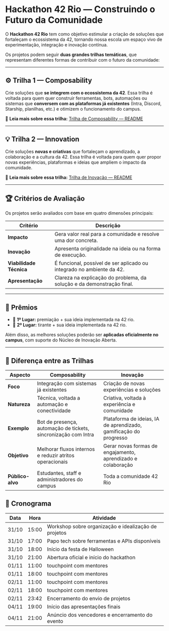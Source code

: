 # Hackathon 42 Rio — Construindo o Futuro da Comunidade

O **Hackathon 42 Rio** tem como objetivo estimular a criação de soluções que fortaleçam o ecossistema da 42, tornando nossa escola um espaço vivo de experimentação, integração e inovação contínua.

Os projetos podem seguir **duas grandes trilhas temáticas**, que representam diferentes formas de contribuir com o futuro da comunidade:

---

## ⚙️ Trilha 1 — Composability

Crie soluções que **se integrem com o ecossistema da 42**.
Essa trilha é voltada para quem quer construir ferramentas, bots, automações ou sistemas que **conversem com as plataformas já existentes** (Intra, Discord, Starship, planilhas, etc.) e otimizem o funcionamento do campus.

🔗 **Leia mais sobre essa trilha:** [Trilha de Composability — README](./composability/README.md)

---

## 💡 Trilha 2 — Innovation

Crie soluções **novas e criativas** que fortaleçam o aprendizado, a colaboração e a cultura da 42.
Essa trilha é voltada para quem quer propor novas experiências, plataformas e ideias que ampliem o impacto da comunidade.

🔗 **Leia mais sobre essa trilha:** [Trilha de Inovação — README](./innovation/README.md)

---

## 🏆 Critérios de Avaliação

Os projetos serão avaliados com base em quatro dimensões principais:

| Critério | Descrição |
|-----------|------------|
| **Impacto** | Gera valor real para a comunidade e resolve uma dor concreta. |
| **Inovação** | Apresenta originalidade na ideia ou na forma de execução. |
| **Viabilidade Técnica** | É funcional, possível de ser aplicado ou integrado no ambiente da 42. |
| **Apresentação** | Clareza na explicação do problema, da solução e da demonstração final. |

---

## 🎁 Prêmios

- 🥇 **1º Lugar:** premiação + sua ideia implementada na 42 rio.
- 🥈 **2º Lugar:** tirante + sua ideia implementada na 42 rio.

Além disso, as melhores soluções poderão ser **aplicadas oficialmente no campus**, com suporte do Núcleo de Inovação Aberta.

---

## 🧠 Diferença entre as Trilhas

| Aspecto | **Composability** | **Inovação** |
|----------|------------------|--------------|
| **Foco** | Integração com sistemas já existentes | Criação de novas experiências e soluções |
| **Natureza** | Técnica, voltada a automação e conectividade | Criativa, voltada à experiência e comunidade |
| **Exemplo** | Bot de presença, automação de tickets, sincronização com Intra | Plataforma de ideias, IA de aprendizado, gamificação do progresso |
| **Objetivo** | Melhorar fluxos internos e reduzir atritos operacionais | Gerar novas formas de engajamento, aprendizado e colaboração |
| **Público-alvo** | Estudantes, staff e administradores do campus | Toda a comunidade 42 Rio |

## 📅 Cronograma

| Data | Hora | Atividade |
|------|------|-----------|
|31/10| 15:00 | Workshop sobre organização e idealização de projetos |
|31/10| 17:00 | Papo tech sobre ferramentas e APIs disponíveis |
|31/10| 18:00 | Início da festa de Halloween |
|31/10| 21:00 | Abertura oficial e início do hackathon |
|01/11| 11:00 | touchpoint com mentores |
|01/11| 18:00 | touchpoint com mentores |
|02/11| 11:00 | touchpoint com mentores |
|02/11| 18:00 | touchpoint com mentores |
|02/11| 23:42 | Encerramento do envio de projetos |
|04/11| 19:00 | Início das apresentações finais |
|04/11| 21:00 | Anúncio dos vencedores e encerramento do evento |
